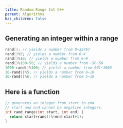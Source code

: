 ```yaml
---
title: Random Range Int C++
parent: Algorithms
has_children: false
---
```

## Generating an integer within a range
```cpp
rand(); // yields a number from 0~32767
rand()%5; // yields a number from 0~4
rand()%10; // yields a number from 0~9
rand()%100-50; // yields a number from -50~50
1000-rand()%100; // yields a number from 901~1000
10-rand()%5; // yields a number from 6~10
10-rand()%6; // yields a number from 5~10
```
## Here is a function
```cpp
// generates an integer from start to end.
// start and end cannot be negative integers.
int rand_range(int start, int end) {
  return start+rand()%(end-start+1);
}
```
